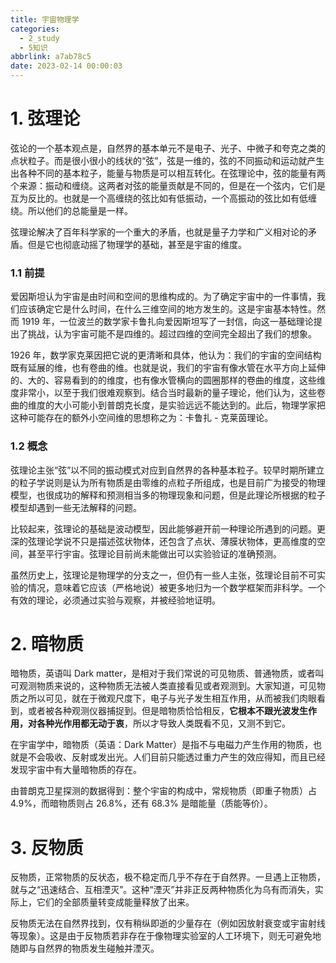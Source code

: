 ```yaml
---
title: 宇宙物理学
categories:
  - 2_study
  - 5知识
abbrlink: a7ab78c5
date: 2023-02-14 00:00:03
---
```


# 1. 弦理论

弦论的一个基本观点是，自然界的基本单元不是电子、光子、中微子和夸克之类的点状粒子。而是很小很小的线状的“弦”，弦是一维的，弦的不同振动和运动就产生出各种不同的基本粒子，能量与物质是可以相互转化。在弦理论中，弦的能量有两个来源：振动和缠绕。这两者对弦的能量贡献是不同的，但是在一个弦内，它们是互为反比的。也就是一个高缠绕的弦比如有低振动，一个高振动的弦比如有低缠绕。所以他们的总能量是一样。

弦理论解决了百年科学家的一个重大的矛盾，也就是量子力学和广义相对论的矛盾。但是它也彻底动摇了物理学的基础，甚至是宇宙的维度。

### 1.1 前提

爱因斯坦认为宇宙是由时间和空间的思维构成的。为了确定宇宙中的一件事情，我们应该确定它是什么时间，在什么三维空间的地方发生的。这是宇宙基本特性。然而 1919 年，一位波兰的数学家卡鲁扎向爱因斯坦写了一封信，向这一基础理论提出了挑战，认为宇宙可能不是四维的。超过四维的空间完全超出了我们的想象。

1926 年，数学家克莱因把它说的更清晰和具体，他认为：我们的宇宙的空间结构既有延展的维，也有卷曲的维。也就是说，我们的宇宙有像水管在水平方向上延伸的、大的、容易看到的的维度，也有像水管横向的圆圈那样的卷曲的维度，这些维度非常小，以至于我们很难观察到。结合当时最新的量子理论，他们认为，这些卷曲的维度的大小可能小到普朗克长度，是实验远远不能达到的。此后，物理学家把这种可能存在的额外小空间维的思想称之为：卡鲁扎 - 克莱茵理论。

### 1.2 概念

弦理论主张“弦”以不同的振动模式对应到自然界的各种基本粒子。较早时期所建立的粒子学说则是认为所有物质是由零维的点粒子所组成，也是目前广为接受的物理模型，也很成功的解释和预测相当多的物理现象和问题，但是此理论所根据的粒子模型却遇到一些无法解释的问题。

比较起来，弦理论的基础是波动模型，因此能够避开前一种理论所遇到的问题。更深的弦理论学说不只是描述弦状物体，还包含了点状、薄膜状物体，更高维度的空间，甚至平行宇宙。弦理论目前尚未能做出可以实验验证的准确预测。

虽然历史上，弦理论是物理学的分支之一，但仍有一些人主张，弦理论目前不可实验的情况，意味着它应该（严格地说）被更多地归为一个数学框架而非科学。一个有效的理论，必须通过实验与观察，并被经验地证明。



# 2. 暗物质

暗物质，英语叫 Dark matter，是相对于我们常说的可见物质、普通物质，或者叫可观测物质来说的，这种物质无法被人类直接看见或者观测到。大家知道，可见物质之所以可见，就在于微观尺度下，电子与光子发生相互作用，从而被我们肉眼看到，或者被各种观测仪器捕捉到。但是暗物质恰恰相反，**它根本不跟光波发生作用，对各种光作用都无动于衷**，所以才导致人类既看不见，又测不到它。

在宇宙学中，暗物质（英语：Dark Matter）是指不与电磁力产生作用的物质，也就是不会吸收、反射或发出光。人们目前只能透过重力产生的效应得知，而且已经发现宇宙中有大量暗物质的存在。

由普朗克卫星探测的数据得到：整个宇宙的构成中，常规物质（即重子物质）占 4.9%，而暗物质则占 26.8%，还有 68.3% 是暗能量（质能等价）。



# 3. 反物质

反物质，正常物质的反状态，极不稳定而几乎不存在于自然界。一旦遇上正物质，就与之“迅速结合、互相湮灭”。这种“湮灭”并非正反两种物质化为乌有而消失，实际上，它们的全部质量转变成能量释放了出来。

反物质无法在自然界找到，仅有稍纵即逝的少量存在（例如因放射衰变或宇宙射线等现象）。这是由于反物质若非存在于像物理实验室的人工环境下，则无可避免地随即与自然界的物质发生碰触并湮灭。
